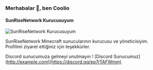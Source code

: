 ### Merhabalar 👋, ben Coolio
#### SunRiseNetwork Kurucusuyum
![SunRiseNetwork Kurucusuyum](https://cdn.discordapp.com/attachments/1256666113136398488/1260995118715109436/banner-333568-1719562997.gif?ex=66a1d378&is=66a081f8&hm=acb48f15864309db0e0dbd93f49601d6ab8fb6bd61d71a0395f70eb62e0c0d1c&)

SunRiseNetwork Minecraft sunucularının kurucusu ve yöneticisiyim. Profilimi ziyaret ettiğiniz için teşekkürler.

Discord sunucumuza gelmeyi unutmayın !
[Discord Sunucumuz](http://example.com](https://discord.gg/ep7rTAFWmm)




